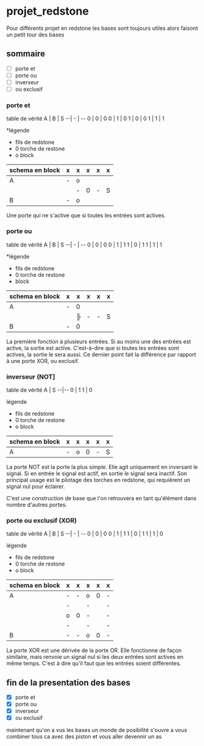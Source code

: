 # projet_redstone 
Pour différents projet en redstone les bases sont toujours utiles alors faisont un petit tour des bases
## sommaire
- [ ] porte et
- [ ] porte ou
- [ ] inverseur
- [ ] ou exclusif

### porte et
table de vérité 
A | B | S
--| - | --
0 | 0 | 0
0 | 1 | 0
1 | 0 | 0
1 | 1 | 1

*légende
- fils de redstone
- 0 torche de restone
- o block

schema en block | x | x | x | x | x
--------------- | - | - | - | - | ---
A | - | o |     |   |   |   |   |
|  |   | - | 0 | - | S
B | - | o |

Une porte qui ne s'active que si toutes les entrées sont actives.

### porte ou
table de vérité 
A | B | S
--| - | --
0 | 0 | 0
0 | 1 | 1
1 | 0 | 1
1 | 1 | 1

*légende
- fils de redstone
- 0 torche de restone
- block

schema en block | x | x | x | x | x
--------------- | - | - | - | - | ---
A | - | 0 |     |   |   |   |   |
|  |   | ╠ | - | - | S
B | - | 0 |

La première fonction à plusieurs entrées. Si au moins une des entrées est active, la sortie est active. C'est-à-dire que si toutes les entrées sont actives, la sortie le sera aussi. Ce dernier point fait la différence par rapport à une porte XOR, ou exclusif.

### inverseur (NOT]
table de vérité 
A | S
--|--
0 | 1
1 | 0

légende
- fils de redstone
- 0 torche de restone
- o block

schema en block | x | x | x | x | x
----------------| - | - | - | - | -
A | - | o | 0 | - | S

La porte NOT est la porte la plus simple. Elle agit uniquement en inversant le signal. Si en entrée le signal est actif, en sortie le signal sera inactif. Son principal usage est le pilotage des torches en redstone, qui requièrent un signal nul pour éclairer.

C'est une construction de base que l'on retrouvera en tant qu'élément dans nombre d'autres portes.
 
 ### porte ou exclusif (XOR)
 table de vérité 
A | B | S
--| - | --
0 | 0 | 0
0 | 1 | 1
1 | 0 | 1
1 | 1 | 0

légende
- fils de redstone
- 0 torche de restone
- o block

schema en block | x | x | x | x | x
--------------- | - | - | - | - | ---
A |-|-|o|0|-|
 | |-| |-| |-|
 | |o|0|-| |-|S
 | |-| |-| |-|
B |-|-|o|0|-|

La porte XOR est une dérivée de la porte OR. Elle fonctionne de façon similaire, mais renvoie un signal nul si les deux entrées sont actives en même temps. C'est à dire qu'il faut que les entrées soient différentes.

## fin de la presentation des bases
- [x] porte et
- [x] porte ou
- [x] inverseur
- [x] ou exclusif

maintenant qu'on a vus les bases un monde de posibilité s'ouvre a vous combiner tous ca avec des piston et vous aller devennir un as 
